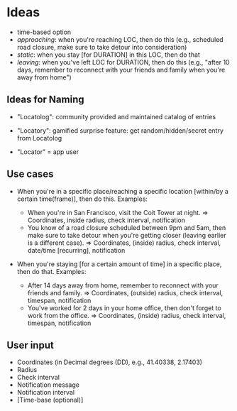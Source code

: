 # Ideas

- time-based option
- *approaching*: when you're reaching LOC, then do this (e.g., scheduled road closure, make sure to take detour into consideration)
- *static*: when you stay [for DURATION] in this LOC, then do that
- *leaving*: when you've left LOC for DURATION, then do this (e.g., "after 10 days, remember to reconnect with your friends and family when you're away from home")

## Ideas for Naming

- "Locatolog": community provided and maintained catalog of entries

- "Locatory": gamified surprise feature: get random/hidden/secret entry from Locatolog

- "Locator" = app user

## Use cases

- When you're in a specific place/reaching a specific location [within/by a certain time(frame)], then do this. Examples:

  - When you're in San Francisco, visit the Coit Tower at night. => Coordinates, inside radius, check interval, notification
  - You know of a road closure scheduled between 9pm and 5am, then make sure to take detour when you're getting closer (leaving earlier is a different case). => Coordinates, (inside) radius, check interval, date/time [recurring], notification

- When you're staying [for a certain amount of time] in a specific place, then do that. Examples:

  - After 14 days away from home, remember to reconnect with your friends and family. => Coordinates, (outside) radius, check interval, timespan, notification
  - You've worked for 2 days in your home office, then don't forget to work from the office. => Coordinates, (inside) radius, check interval, timespan, notification

## User input

- Coordinates (in Decimal degrees (DD), e.g., 41.40338, 2.17403)
- Radius
- Check interval
- Notification message
- Notification interval
- [Time-base (optional)]
